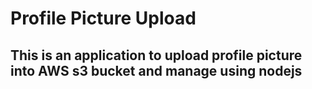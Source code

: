 # Profile Picture Upload

## This is an application to upload profile picture into AWS s3 bucket and manage using nodejs


